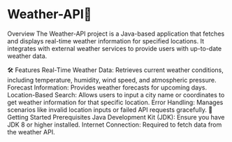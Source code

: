 # Weather-API📖
Overview
The Weather-API project is a Java-based application that fetches and displays real-time weather information for specified locations. It integrates with external weather services to provide users with up-to-date weather data.

🛠️ Features
Real-Time Weather Data: Retrieves current weather conditions, including temperature, humidity, wind speed, and atmospheric pressure.
Forecast Information: Provides weather forecasts for upcoming days.
Location-Based Search: Allows users to input a city name or coordinates to get weather information for that specific location.
Error Handling: Manages scenarios like invalid location inputs or failed API requests gracefully.
🚀 Getting Started
Prerequisites
Java Development Kit (JDK): Ensure you have JDK 8 or higher installed.
Internet Connection: Required to fetch data from the weather API.
